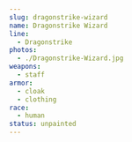 ```yaml
---
slug: dragonstrike-wizard
name: Dragonstrike Wizard
line:
  - Dragonstrike
photos:
  - ./Dragonstrike-Wizard.jpg
weapons:
  - staff
armor:
  - cloak
  - clothing
race:
  - human
status: unpainted
---
```

